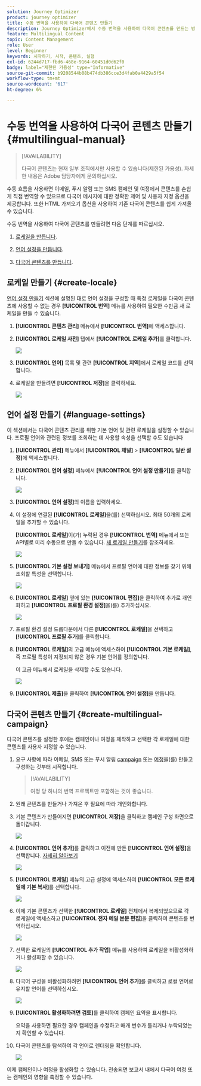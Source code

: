 ```yaml
---
solution: Journey Optimizer
product: journey optimizer
title: 수동 번역을 사용하여 다국어 콘텐츠 만들기
description: Journey Optimizer에서 수동 번역을 사용하여 다국어 콘텐츠를 만드는 방법을 알아봅니다
feature: Multilingual Content
topic: Content Management
role: User
level: Beginner
keywords: 시작하기, 시작, 콘텐츠, 실험
exl-id: 6244d717-fbd6-468e-9164-60451d0d62f0
badge: label="제한된 가용성" type="Informative"
source-git-commit: b9208544b08b474db386cce3d4fab0a4429a5f54
workflow-type: tm+mt
source-wordcount: '617'
ht-degree: 6%

---
```


# 수동 번역을 사용하여 다국어 콘텐츠 만들기 {#multilingual-manual}

>[!AVAILABILITY]
>
>다국어 콘텐츠는 현재 일부 조직에서만 사용할 수 있습니다(제한된 가용성). 자세한 내용은 Adobe 담당자에게 문의하십시오.

수동 흐름을 사용하면 이메일, 푸시 알림 또는 SMS 캠페인 및 여정에서 콘텐츠를 손쉽게 직접 번역할 수 있으므로 다국어 메시지에 대한 정확한 제어 및 사용자 지정 옵션을 제공합니다. 또한 HTML 가져오기 옵션을 사용하여 기존 다국어 콘텐츠를 쉽게 가져올 수 있습니다.

수동 번역을 사용하여 다국어 콘텐츠를 만들려면 다음 단계를 따르십시오.

1. [로케일을 만듭니다](#create-locale).

1. [언어 설정을 만듭니다](#create-language-settings).

1. [다국어 콘텐츠를 만듭니다](#create-a-multilingual-campaign).

## 로케일 만들기 {#create-locale}

[언어 설정 만들기](#language-settings) 섹션에 설명된 대로 언어 설정을 구성할 때 특정 로케일을 다국어 콘텐츠에 사용할 수 없는 경우 **[!UICONTROL 번역]** 메뉴를 사용하여 필요한 수만큼 새 로케일을 만들 수 있습니다.

1. **[!UICONTROL 콘텐츠 관리]** 메뉴에서 **[!UICONTROL 번역]**&#x200B;에 액세스합니다.

1. **[!UICONTROL 로케일 사전]** 탭에서 **[!UICONTROL 로케일 추가]**&#x200B;를 클릭합니다.

   ![](assets/locale_1.png)

1. **[!UICONTROL 언어]** 목록 및 관련 **[!UICONTROL 지역]**&#x200B;에서 로케일 코드를 선택합니다.

1. 로케일을 만들려면 **[!UICONTROL 저장]**&#x200B;을 클릭하세요.

   ![](assets/locale_2.png)

## 언어 설정 만들기 {#language-settings}

이 섹션에서는 다국어 콘텐츠 관리를 위한 기본 언어 및 관련 로케일을 설정할 수 있습니다. 프로필 언어와 관련된 정보를 조회하는 데 사용할 속성을 선택할 수도 있습니다

1. **[!UICONTROL 관리]** 메뉴에서 **[!UICONTROL 채널]** > **[!UICONTROL 일반 설정]**&#x200B;에 액세스합니다.

1. **[!UICONTROL 언어 설정]** 메뉴에서 **[!UICONTROL 언어 설정 만들기]**&#x200B;를 클릭합니다.

   ![](assets/language_settings_1.png)

1. **[!UICONTROL 언어 설정]**&#x200B;의 이름을 입력하세요.

1. 이 설정에 연결된 **[!UICONTROL 로케일]**&#x200B;을(를) 선택하십시오. 최대 50개의 로케일을 추가할 수 있습니다.

   **[!UICONTROL 로케일]**&#x200B;이(가) 누락된 경우 **[!UICONTROL 번역]** 메뉴에서 또는 API별로 미리 수동으로 만들 수 있습니다. [새 로케일 만들기](#create-locale)를 참조하세요.

   ![](assets/multilingual-settings-2.png)

1. **[!UICONTROL 기본 설정 보내기]** 메뉴에서 프로필 언어에 대한 정보를 찾기 위해 조회할 특성을 선택합니다.

   ![](assets/multilingual-settings-3.png)

1. **[!UICONTROL 로케일]** 옆에 있는 **[!UICONTROL 편집]**&#x200B;을 클릭하여 추가로 개인화하고 **[!UICONTROL 프로필 환경 설정]**&#x200B;을(를) 추가하십시오.

   ![](assets/multilingual-settings-4.png)

1. 프로필 환경 설정 드롭다운에서 다른 **[!UICONTROL 로케일]**&#x200B;을 선택하고 **[!UICONTROL 프로필 추가]**&#x200B;를 클릭합니다.

1. **[!UICONTROL 로케일]**&#x200B;의 고급 메뉴에 액세스하여 **[!UICONTROL 기본 로케일]**, 즉 프로필 특성이 지정되지 않은 경우 기본 언어를 정의합니다.

   이 고급 메뉴에서 로케일을 삭제할 수도 있습니다.

   ![](assets/multilingual-settings-5.png)

1. **[!UICONTROL 제출]**&#x200B;을 클릭하여 **[!UICONTROL 언어 설정]**&#x200B;을 만듭니다.

<!--
1. Access the **[!UICONTROL channel configurations]** menu and create a new channel configuration or select an existing one.


1. In the **[!UICONTROL Header parameters]** section, select the **[!UICONTROL Enable multilingual]** option.

1. Select your **[!UICONTROL Locales dictionary]** and add as many as needed.
-->

## 다국어 콘텐츠 만들기 {#create-multilingual-campaign}

다국어 콘텐츠를 설정한 후에는 캠페인이나 여정을 제작하고 선택한 각 로케일에 대한 콘텐츠를 사용자 지정할 수 있습니다.

1. 요구 사항에 따라 이메일, SMS 또는 푸시 알림 [campaign](../campaigns/create-campaign.md) 또는 [여정](../building-journeys/journeys-message.md)을(를) 만들고 구성하는 것부터 시작합니다.

   >[!AVAILABILITY]
   >
   >여정 당 하나의 번역 프로젝트만 포함하는 것이 좋습니다.

1. 원래 콘텐츠를 만들거나 가져온 후 필요에 따라 개인화합니다.

1. 기본 콘텐츠가 만들어지면 **[!UICONTROL 저장]**&#x200B;을 클릭하고 캠페인 구성 화면으로 돌아갑니다.

   ![](assets/multilingual-campaign-2.png)

1. **[!UICONTROL 언어 추가]**&#x200B;를 클릭하고 이전에 만든 **[!UICONTROL 언어 설정]**&#x200B;을 선택합니다. [자세히 알아보기](#create-language-settings)

   ![](assets/multilingual-campaign-3.png)

1. **[!UICONTROL 로케일]** 메뉴의 고급 설정에 액세스하여 **[!UICONTROL 모든 로케일에 기본 복사]**&#x200B;를 선택합니다.

   ![](assets/multilingual-campaign-4.png)

1. 이제 기본 콘텐츠가 선택한 **[!UICONTROL 로케일]** 전체에서 복제되었으므로 각 로케일에 액세스하고 **[!UICONTROL 전자 메일 본문 편집]**&#x200B;을 클릭하여 콘텐츠를 번역하십시오.

   ![](assets/multilingual-campaign-5.png)

1. 선택한 로케일의 **[!UICONTROL 추가 작업]** 메뉴를 사용하여 로케일을 비활성화하거나 활성화할 수 있습니다.

   ![](assets/multilingual-campaign-6.png)

1. 다국어 구성을 비활성화하려면 **[!UICONTROL 언어 추가]**&#x200B;를 클릭하고 로컬 언어로 유지할 언어를 선택하십시오.

   ![](assets/multilingual-campaign-7.png)

1. **[!UICONTROL 활성화하려면 검토]**&#x200B;를 클릭하여 캠페인 요약을 표시합니다.

   요약을 사용하면 필요한 경우 캠페인을 수정하고 매개 변수가 틀리거나 누락되었는지 확인할 수 있습니다.

1. 다국어 콘텐츠를 탐색하여 각 언어로 렌더링을 확인합니다.

   ![](assets/multilingual-campaign-8.png)

이제 캠페인이나 여정을 활성화할 수 있습니다. 전송되면 보고서 내에서 다국어 여정 또는 캠페인의 영향을 측정할 수 있습니다.

<!--
# Create a multilingual journey {#create-multilingual-journey}

1. Create your journey with a Delivery and personalize your content as needed.
1. From your delivery action, click Edit content.
1. Click Add languages.

-->
